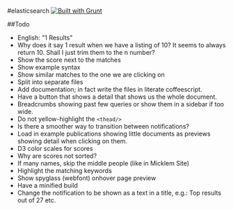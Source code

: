 #elasticsearch [![Built with Grunt](https://cdn.gruntjs.com/builtwith.png)](http://gruntjs.com/)

##Todo

* English: "1 Results"
* Why does it say 1 result when we have a listing of 10? It seems to always return 10. Shall I just trim them to the n number?
* Show the score next to the matches
* Show example syntax
* Show similar matches to the one we are clicking on
* Split into separate files
* Add documentation; in fact write the files in literate coffeescript.
* Have a button that shows a detail that shows us the whole document.
* Breadcrumbs showing past few queries or show them in a sidebar if too wide.
* Do not yellow-highlight the `<thead/>`
* Is there a smoother way to transition between notifications?
* Load in example publications showing little documents as previews showing detail when clicking on them.
* D3 color scales for scores
* Why are scores not sorted?
* If many names, skip the middle people (like in Micklem Site)
* Highlight the matching keywords
* Show spyglass (webfont) onhover page preview
* Have a minified build
* Change the notification to be shown as a text in a title, e.g.: Top results out of 27 etc.